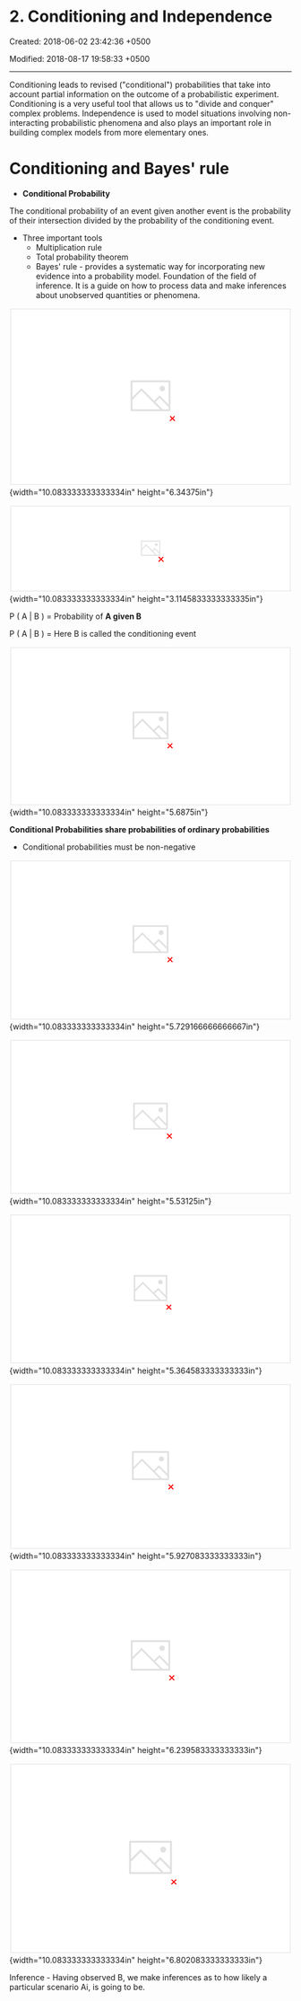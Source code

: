 # 2. Conditioning and Independence

Created: 2018-06-02 23:42:36 +0500

Modified: 2018-08-17 19:58:33 +0500

---

Conditioning leads to revised ("conditional") probabilities that take into account partial information on the outcome of a probabilistic experiment. Conditioning is a very useful tool that allows us to "divide and conquer" complex problems. Independence is used to model situations involving non-interacting probabilistic phenomena and also plays an important role in building complex models from more elementary ones.



# Conditioning and Bayes' rule
-   **Conditional Probability**

The conditional probability of an event given another event is the probability of their intersection divided by the probability of the conditioning event.
-   Three important tools
    -   Multiplication rule
    -   Total probability theorem
    -   Bayes' rule - provides a systematic way for incorporating new evidence into a probability model. Foundation of the field of inference. It is a guide on how to process data and make inferences about unobserved quantities or phenomena.



![The idea of conditioning Use new information to revise a model Assume 12 equally likely outcomes If told B occurred: 13 0 12 12 2 12 12 12 12 ](media/Intro---Syllabus_2.-Conditioning-and-Independence-image1.png){width="10.083333333333334in" height="6.34375in"}



![Definition of conditional probability An B 2 4 12 12 I B) "probability of A, given that B occurred" P(AnB) defined only when P(B) > O 3 ](media/Intro---Syllabus_2.-Conditioning-and-Independence-image2.png){width="10.083333333333334in" height="3.1145833333333335in"}

P ( A | B ) = Probability of **A given B**

P ( A | B ) = Here B is called the conditioning event

![Example: two rolls of a a-sided die 4 3 Y = Second roll 2 1 3 2 1 X = First roll 4 1/16 Let B be the event: min(X, Y) Let M = max(X, Y) 2 5 ](media/Intro---Syllabus_2.-Conditioning-and-Independence-image3.png){width="10.083333333333334in" height="5.6875in"}

**Conditional Probabilities share probabilities of ordinary probabilities**
-   Conditional probabilities must be non-negative

![Conditional probabilities share properties of ordinary probabilities assuming P (B) > O (sing) mg) Eco - eco If Anc=ø, then P(AuCIL) I B) +P(C I B) f ( (fiijvaü))_ f (aog)+f (cog) ](media/Intro---Syllabus_2.-Conditioning-and-Independence-image4.png){width="10.083333333333334in" height="5.729166666666667in"}



![Models based on conditional probabilities Event A: Airplane is flying above Event B: Something registers on radar screen PCB I • P(AnB) 90.9500.) 0.05. 0.99 PCB I A) = An B A n BC b .05 P(AC) 0.3 q 0.05 0.95 0.99 0.01 0.10 0.90 P(An B) c ](media/Intro---Syllabus_2.-Conditioning-and-Independence-image5.png){width="10.083333333333334in" height="5.53125in"}



![](media/Intro---Syllabus_2.-Conditioning-and-Independence-image6.png){width="10.083333333333334in" height="5.364583333333333in"}



![Total probability theorem 13 Partition of sample space into Al, 742, Have P ( AZ), for every i Have P (B I AD, for every i P(B) I) (BOA2) avenope ](media/Intro---Syllabus_2.-Conditioning-and-Independence-image7.png){width="10.083333333333334in" height="5.927083333333333in"}



![Bayes' rule Partition of sample space into Al, 742, A3 Have P (AD, for every i initial "beliefs" Have P (B I AD, for every i revised "beliefs," given that B occurred: f (Ateqg) P(AZ I B) = ](media/Intro---Syllabus_2.-Conditioning-and-Independence-image8.png){width="10.083333333333334in" height="6.239583333333333in"}



![Bayes' rule and inference --- Thomas Bayes, presbyterian minister (c. 1701-1761) "Bayes' theorem," published posthumously --- systematic approach for incorporating new evidence Bayesian inference • --- initial beliefs P(Ai) on possible causes of an observed event B --- model of the world under each Ai: PCB I Ai) model draw conclusions about causes inference P(Ai I B). ](media/Intro---Syllabus_2.-Conditioning-and-Independence-image9.png){width="10.083333333333334in" height="6.802083333333333in"}

Inference - Having observed B, we make inferences as to how likely a particular scenario Ai, is going to be.









